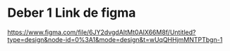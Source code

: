 # Deber 1 Link de figma

https://www.figma.com/file/6JY2dvgdAItMt0AIX66M8f/Untitled?type=design&node-id=0%3A1&mode=design&t=wUqQHHjmMNTPTbgn-1
